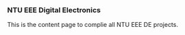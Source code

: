 ### NTU EEE Digital Electronics 

<p>
    This is the content page to complie all NTU EEE DE projects.
</p>